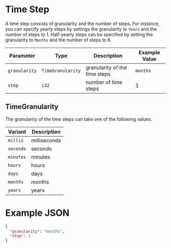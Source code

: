 # Time Step

A time step consists of granularity and the number of steps.
For instance, you can specify yearly steps by settings the granularity to `Years` and the number of steps to 1.
Half-yearly steps can be specified by setting the granularity to `Months` and the number of steps to 6.

| Parameter     | Type              | Description                   | Example Value |
| ------------- | ----------------- | ----------------------------- | ------------- |
| `granularity` | `TimeGranularity` | granularity of the time steps | `months`      |
| `step`        | `i32`             | number of time steps          | 1             |

## TimeGranularity

The granularity of the time steps can take one of the following values.

| Variant   | Description  |
| --------- | ------------ |
| `millis`  | milliseconds |
| `seconds` | seconds      |
| `minutes` | minutes      |
| `hours`   | hours        |
| `days`    | days         |
| `months`  | months       |
| `years`   | years        |

# Example JSON

```json
{
  "granularity": "months",
  "step": 1
}
```
